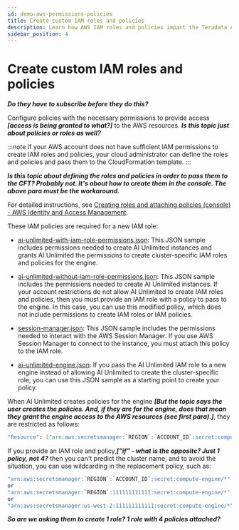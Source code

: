 ```yaml
---
id: demo-aws-permissions-policies
title: Create custom IAM roles and policies
description: Learn how AWS IAM roles and policies impact the Teradata AI Unlimited deployment.
sidebar_position: 4
---
```


# Create custom IAM roles and policies

***Do they have to subscribe before they do this?***

Configure policies with the necessary permissions to provide access ***[access is being granted to what?]*** to the AWS resources. ***Is this topic just about policies or roles as well?***

:::note 
If your AWS account does not have sufficient IAM permissions to create IAM roles and policies, your cloud administrator can define the roles and policies and pass them to the CloudFormation template. 
:::

***Is this topic about defining the roles and policies in order to pass them to the CFT? Probably not. It's about how to create them in the console. The above para must be the workaround.*** 

For detailed instructions, see [Creating roles and attaching policies (console) - AWS Identity and Access Management](https://docs.aws.amazon.com/IAM/latest/UserGuide/access_policies_job-functions_create-policies.html).

These IAM policies are required for a new IAM role:

- [ai-unlimited-with-iam-role-permissions.json](https://github.com/Teradata/ai-unlimited/blob/develop/deployments/aws/policies/ai-unlimited-with-iam-role-permissions.json): This JSON sample includes permissions needed to create AI Unlimited instances and grants AI Unlimited the permissions to create cluster-specific IAM roles and policies for the engine.

- [ai-unlimited-without-iam-role-permissions.json](https://github.com/Teradata/ai-unlimited/blob/develop/deployments/aws/policies/ai-unlimited-without-iam-role-permissions.json): This JSON sample includes the permissions needed to create AI Unlimited instances. If your account restrictions do not allow AI Unlimited to create IAM roles and policies, then you must provide an IAM role with a policy to pass to the engine. In this case, you can use this modified policy, which does not include permissions to create IAM roles or IAM policies.

- [session-manager.json](https://github.com/Teradata/ai-unlimited/blob/develop/deployments/aws/policies/session-manager.json): This JSON sample includes the permissions needed to interact with the AWS Session Manager. If you use AWS Session Manager to connect to the instance, you must attach this policy to the IAM role.

- [ai-unlimited-engine.json](https://github.com/Teradata/ai-unlimited/blob/develop/deployments/aws/policies/ai-unlimited-engine.json): If you pass the AI Unlimited IAM role to a new engine instead of allowing AI Unlimited to create the cluster-specific role, you can use this JSON sample as a starting point to create your policy.

When AI Unlimited creates policies for the engine ***[But the topic says the user creates the policies. And, if they are for the engine, does that mean they grant the engine access to the AWS resources (see first para).]***, they are restricted as follows:

```bash
"Resource": ["arn:aws:secretsmanager:`REGION`:`ACCOUNT_ID`:secret:compute-engine/`CLUSTER_NAME`/`SECRET_NAME`"]
```

If you provide an IAM role and policy,***["if" - what is the opposite? Just 1 policy, not 4?*** then you can't predict the cluster name, and to avoid the situation, you can use wildcarding in the replacement policy, such as:

``` bash
"arn:aws:secretsmanager:`REGION`:`ACCOUNT_ID`:secret:compute-engine/*"
or
"arn:aws:secretsmanager:`REGION`:111111111111:secret:compute-engine/*"
or
"arn:aws:secretsmanager:us-west-2:111111111111:secret:compute-engine/*"
```

***So are we asking them to create 1 role? 1 role with 4 policies attached?***